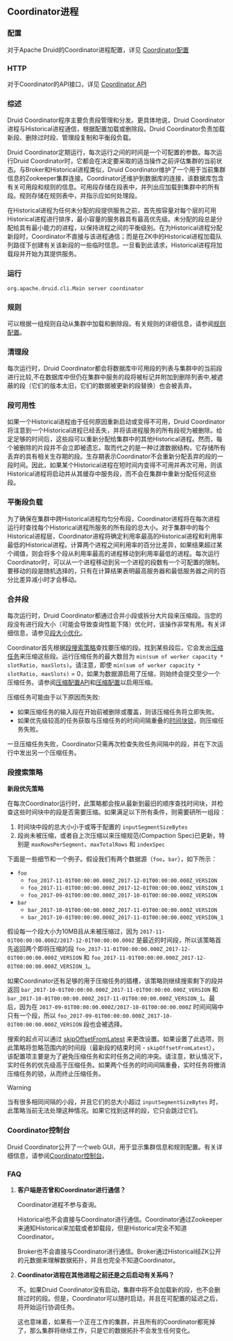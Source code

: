<!-- toc -->
## Coordinator进程
### 配置
对于Apache Druid的Coordinator进程配置，详见 [Coordinator配置](../Configuration/configuration.md#Coordinator)

### HTTP
对于Coordinator的API接口，详见 [Coordinator API](../Operations/api.md#Coordinator)

### 综述
Druid Coordinator程序主要负责段管理和分发。更具体地说，Druid Coordinator进程与Historical进程通信，根据配置加载或删除段。Druid Coordinator负责加载新段、删除过时段、管理段复制和平衡段负载。

Druid Coordinator定期运行，每次运行之间的时间是一个可配置的参数。每次运行Druid Coordinator时，它都会在决定要采取的适当操作之前评估集群的当前状态。与Broker和Historical进程类似，Druid Coordinator维护了一个用于当前集群信息的Zookeeper集群连接。Coordinator还维护到数据库的连接，该数据库包含有关可用段和规则的信息。可用段存储在段表中，并列出应加载到集群中的所有段。规则存储在规则表中，并指示应如何处理段。

在Historical进程为任何未分配的段提供服务之前，首先按容量对每个层的可用Historical进程进行排序，最小容量的服务器具有最高优先级。未分配的段总是分配给具有最小能力的进程，以保持进程之间的平衡级别。在为Historical进程分配新段时，Coordinator不直接与该进程通信；而是在ZK中的Historical进程加载队列路径下创建有关该新段的一些临时信息。一旦看到此请求，Historical进程将加载段并开始为其提供服务。

### 运行
```
org.apache.druid.cli.Main server coordinator
```
### 规则
可以根据一组规则自动从集群中加载和删除段。有关规则的详细信息，请参阅[规则配置](../Operations/retainingOrDropData.md)。

### 清理段
每次运行时，Druid Coordinator都会将数据库中可用段的列表与集群中的当前段进行比较,不在数据库中但仍在集群中服务的段将被标记并附加到删除列表中,被遮蔽的段（它们的版本太旧，它们的数据被更新的段替换）也会被丢弃。

### 段可用性
如果一个Historical进程由于任何原因重新启动或变得不可用，Druid Coordinator将注意到一个Historical进程已经丢失，并将该进程服务的所有段视为被删除。给定足够的时间后，这些段可以重新分配给集群中的其他Historical进程。然而，每个被删除的片段并不会立即被遗忘，取而代之的是一种过渡数据结构，它存储所有丢弃的具有相关生存期的段。生存期表示Coordinator不会重新分配丢弃的段的一段时间。因此，如果某个Historical进程在短时间内变得不可用并再次可用，则该Historical进程将启动并从其缓存中服务段，而不会在集群中重新分配任何这些段。

### 平衡段负载
为了确保在集群中跨Historical进程均匀分布段，Coordinator进程将在每次进程运行时查找每个Historical进程所服务的所有段的总大小。对于集群中的每个Historical进程层，Coordinator进程将确定利用率最高的Historical进程和利用率最低的Historical进程。计算两个进程之间利用率的百分比差异，如果结果超过某个阈值，则会将多个段从利用率最高的进程移动到利用率最低的进程。每次运行Coordinator时，可以从一个进程移动到另一个进程的段数有一个可配置的限制。要移动的段是随机选择的，只有在计算结果表明最高服务器和最低服务器之间的百分比差异减小时才会移动。

### 合并段

每次运行时，Druid Coordinator都通过合并小段或拆分大片段来压缩段。当您的段没有进行段大小（可能会导致查询性能下降）优化时，该操作非常有用。有关详细信息，请参见[段大小优化](../Operations/segmentSizeOpt.md)。

Coordinator首先根据[段搜索策略](#段搜索策略)查找要压缩的段。找到某些段后，它会发出[压缩任务](../DataIngestion/taskrefer.md#compact)来压缩这些段。运行压缩任务的最大数目为 `min(sum of worker capacity * slotRatio, maxSlots)`。请注意，即使 `min(sum of worker capacity * slotRatio, maxSlots)` = 0，如果为数据源启用了压缩，则始终会提交至少一个压缩任务。请参阅[压缩配置API](../Operations/api.md#Coordinator)和[压缩配置](../Configuration/configuration.md#Coordinator)以启用压缩。

压缩任务可能由于以下原因而失败:

* 如果压缩任务的输入段在开始前被删除或覆盖，则该压缩任务将立即失败。
* 如果优先级较高的任务获取与压缩任务的时间间隔重叠的[时间块锁](../DataIngestion/taskrefer.md#锁)，则压缩任务失败。

一旦压缩任务失败，Coordinator只需再次检查失败任务间隔中的段，并在下次运行中发出另一个压缩任务。

### 段搜索策略

**新段优先策略**

在每次Coordinator运行时，此策略都会按从最新到最旧的顺序查找时间块，并检查这些时间块中的段是否需要压缩。如果满足以下所有条件，则需要研所一组段：
1. 时间块中段的总大小小于或等于配置的 `inputSegmentSizeBytes`
2. 段尚未被压缩，或者自上次压缩以来压缩规范(Compaction Spec)已更新，特别是 `maxRowsPerSegment`、`maxTotalRows` 和 `indexSpec`

下面是一些细节和一个例子。假设我们有两个数据源（`foo`，`bar`），如下所示：

* `foo`
  * `foo_2017-11-01T00:00:00.000Z_2017-12-01T00:00:00.000Z_VERSION`
  * `foo_2017-11-01T00:00:00.000Z_2017-12-01T00:00:00.000Z_VERSION_1`
  * `foo_2017-09-01T00:00:00.000Z_2017-10-01T00:00:00.000Z_VERSION`
* `bar`
  * `bar_2017-10-01T00:00:00.000Z_2017-11-01T00:00:00.000Z_VERSION`
  * `bar_2017-10-01T00:00:00.000Z_2017-11-01T00:00:00.000Z_VERSION_1`

假设每一个段大小为10MB且从未被压缩过，因为 `2017-11-01T00:00:00.000Z/2017-12-01T00:00:00.000Z` 是最近的时间段，所以该策略首先返回两个即将压缩的段 `foo_2017-11-01T00:00:00.000Z_2017-12-01T00:00:00.000Z_VERSION` 和 `foo_2017-11-01T00:00:00.000Z_2017-12-01T00:00:00.000Z_VERSION_1`。

如果Coordinator还有足够的用于压缩任务的插槽，该策略则继续搜索剩下的段并返回 `bar_2017-10-01T00:00:00.000Z_2017-11-01T00:00:00.000Z_VERSION` 和 `bar_2017-10-01T00:00:00.000Z_2017-11-01T00:00:00.000Z_VERSION_1`。最后，因为在 `2017-09-01T00:00:00.000Z/2017-10-01T00:00:00.000Z` 时间间隔中只有一个段，所以 `foo_2017-09-01T00:00:00.000Z_2017-10-01T00:00:00.000Z_VERSION` 段也会被选择。

搜索的起点可以通过 [skipOffsetFromLatest](../Configuration/configuration.md#Coordinator) 来更改设置。如果设置了此选项，则此策略将忽略范围内的时间段（最新段的结束时间 - `skipOffsetFromLatest`）， 该配置项主要是为了避免压缩任务和实时任务之间的冲突。请注意，默认情况下，实时任务的优先级高于压缩任务。如果两个任务的时间间隔重叠，实时任务将撤消压缩任务的锁，从而终止压缩任务。

> [!WARNING]
> 当有很多相同间隔的小段，并且它们的总大小超过 `inputSegmentSizeBytes` 时，此策略当前无法处理这种情况。如果它找到这样的段，它只会跳过它们。

### Coordinator控制台

Druid Coordinator公开了一个web GUI，用于显示集群信息和规则配置。有关详细信息，请参阅[Coordinator控制台](../Operations/manageui.md)。

### FAQ

1. **客户端是否曾和Coordinator进行通信？**
   
   Coordinator进程不参与查询。

   Historical也不会直接与Coordinator进行通信。Coordinator通过Zookeeper来通知Historical来加载或者卸载段，但是Historical完全不知道Coordinator。

   Broker也不会直接与Coordinator进行通信。Broker通过Historical经ZK公开的元数据来理解数据拓扑，并且也完全不知道Coordinator。

2. **Coordinator进程在其他进程之前还是之后启动有关系吗？**

    不。如果Druid Coordinator没有启动，集群中将不会加载新的段，也不会删除过时的段。但是，Coordinator可以随时启动，并且在可配置的延迟之后，将开始运行协调任务。

    这也意味着，如果有一个正在工作的集群，并且所有的Coordinator都死掉了，那么集群将继续工作，只是它的数据拓扑不会发生任何变化。